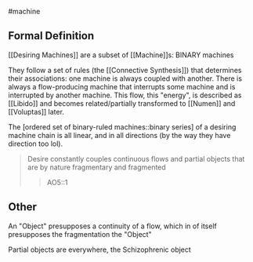 #machine
## Formal Definition
[[Desiring Machines]] are a subset of [[Machine]]s: BINARY machines

They follow a set of rules (the [[Connective Synthesis]]) that determines their associations: one machine is always coupled with another. There is always a flow-producing machine that interrupts some machine and is interrupted by another machine. This flow, this "energy", is described as [[Libido]] and becomes related/partially transformed to [[Numen]] and [[Voluptas]] later.

The [ordered set of binary-ruled machines::binary series] of a desiring machine chain is all linear, and in all directions (by the way they have direction too lol).

> Desire constantly couples continuous flows and partial objects that are by nature fragmentary and fragmented
> > AO5::1 
## Other
An "Object" presupposes a continuity of a flow, which in of itself presupposes the fragmentation the "Object"

Partial objects are everywhere, the Schizophrenic object